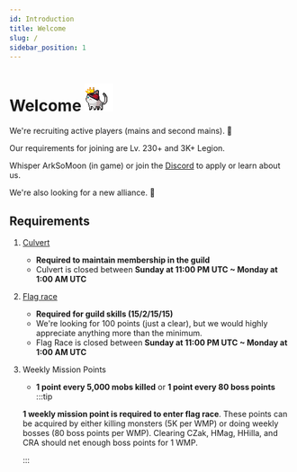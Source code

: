 ```yaml
---
id: Introduction
title: Welcome
slug: /
sidebar_position: 1
---
```


# Welcome ![Crowned cat](../static/img/crownedCat.gif)

We're recruiting active players (mains and second mains). 💪

Our requirements for joining are Lv. 230+ and 3K+ Legion.

Whisper ArkSoMoon (in game) or join the [Discord](https://discord.gg/x7FCtCC) to apply or learn about us.

We're also looking for a new alliance. 👀

## Requirements
1. [Culvert](./culvert)
   - **Required to maintain membership in the guild**
   - Culvert is closed between **Sunday at 11:00 PM UTC ~ Monday at 1:00 AM UTC**
2. [Flag race](./flag)
   - **Required for guild skills (15/2/15/15)**
   - We're looking for 100 points (just a clear), but we would highly appreciate anything more than the minimum.
   - Flag Race is closed between **Sunday at 11:00 PM UTC ~ Monday at 1:00 AM UTC**
3. Weekly Mission Points
   - **1 point every 5,000 mobs killed** or **1 point every 80 boss points**
    :::tip

    **1 weekly mission point is required to enter flag race**.
    These points can be acquired by either killing monsters (5K per WMP) or doing weekly bosses (80 boss points per WMP).
    Clearing CZak, HMag, HHilla, and CRA should net enough boss points for 1 WMP.

    :::